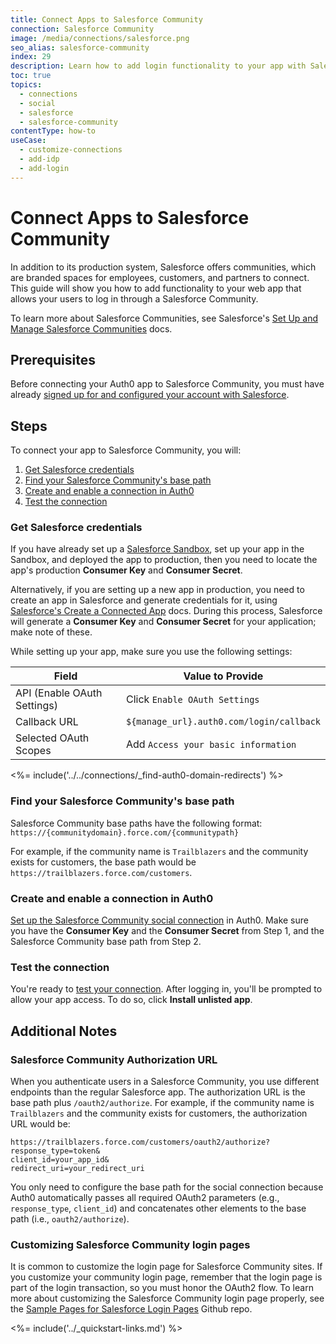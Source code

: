 ```yaml
---
title: Connect Apps to Salesforce Community
connection: Salesforce Community
image: /media/connections/salesforce.png
seo_alias: salesforce-community
index: 29
description: Learn how to add login functionality to your app with Salesforce Community. You will need to generate keys, copy these into your Auth0 settings, and enable the connection.
toc: true
topics:
  - connections
  - social
  - salesforce
  - salesforce-community
contentType: how-to
useCase:
  - customize-connections
  - add-idp
  - add-login
---
```


# Connect Apps to Salesforce Community


In addition to its production system, Salesforce offers communities, which are branded spaces for employees, customers, and partners to connect. This guide will show you how to add functionality to your web app that allows your users to log in through a Salesforce Community.

To learn more about Salesforce Communities, see Salesforce's [Set Up and Manage Salesforce Communities](https://help.salesforce.com/articleView?id=networks_overview.htm&type=5) docs.

## Prerequisites

Before connecting your Auth0 app to Salesforce Community, you must have already [signed up for and configured your account with Salesforce](https://www.salesforce.com/).

## Steps

To connect your app to Salesforce Community, you will:

1. [Get Salesforce credentials](#get-salesforce-credentials)
2. [Find your Salesforce Community's base path](#find-your-salesforce-communitys-base-path)
3. [Create and enable a connection in Auth0](#create-and-enable-a-connection-in-auth0)
4. [Test the connection](#test-the-connection)

### Get Salesforce credentials

If you have already set up a [Salesforce Sandbox](https://help.salesforce.com/articleView?id=deploy_sandboxes_intro.htm&type=5), set up your app in the Sandbox, and deployed the app to production, then you need to locate the app's production **Consumer Key** and **Consumer Secret**.

Alternatively, if you are setting up a new app in production, you need to create an app in Salesforce and generate credentials for it, using [Salesforce's Create a Connected App](https://help.salesforce.com/articleView?id=connected_app_create.htm&type=0) docs. During this process, Salesforce will generate a **Consumer Key** and **Consumer Secret** for your application; make note of these.

While setting up your app, make sure you use the following settings:

| Field | Value to Provide |
| - | - |
| API (Enable OAuth Settings) | Click `Enable OAuth Settings` |
| Callback URL | `${manage_url}.auth0.com/login/callback` |
| Selected OAuth Scopes | Add `Access your basic information` |

<%= include('../../connections/_find-auth0-domain-redirects') %>

### Find your Salesforce Community's base path

Salesforce Community base paths have the following format:
`https://{communitydomain}.force.com/{communitypath}`

For example, if the community name is `Trailblazers` and the community exists for customers, the base path would be `https://trailblazers.force.com/customers`.

### Create and enable a connection in Auth0

[Set up the Salesforce Community social connection](/dashboard/guides/connections/set-up-connections-social) in Auth0. Make sure you have the **Consumer Key** and the **Consumer Secret** from Step 1, and the Salesforce Community base path from Step 2. 

### Test the connection

You're ready to [test your connection](/dashboard/guides/connections/test-connections-social). After logging in, you'll be prompted to allow your app access. To do so, click **Install unlisted app**.

## Additional Notes

### Salesforce Community Authorization URL

When you authenticate users in a Salesforce Community, you use different endpoints than the regular Salesforce app. The authorization URL is the base path plus `/oauth2/authorize`. For example, if the community name is `Trailblazers` and the community exists for customers, the authorization URL would be:

```text
https://trailblazers.force.com/customers/oauth2/authorize?
response_type=token&
client_id=your_app_id&
redirect_uri=your_redirect_uri
```

You only need to configure the base path for the social connection because Auth0 automatically passes all required OAuth2 parameters (e.g., `response_type`, `client_id`) and concatenates other elements to the base path (i.e., `oauth2/authorize`).

### Customizing Salesforce Community login pages

It is common to customize the login page for Salesforce Community sites. If you customize your community login page, remember that the login page is part of the login transaction, so you must honor the OAuth2 flow. To learn more about customizing the Salesforce Community login page properly, see the [Sample Pages for Salesforce Login Pages](https://github.com/salesforceidentity/basic-custom-login) Github repo.

<%= include('../_quickstart-links.md') %>
